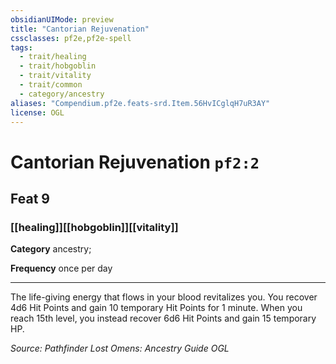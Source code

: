 ```yaml
---
obsidianUIMode: preview
title: "Cantorian Rejuvenation"
cssclasses: pf2e,pf2e-spell
tags:
  - trait/healing
  - trait/hobgoblin
  - trait/vitality
  - trait/common
  - category/ancestry
aliases: "Compendium.pf2e.feats-srd.Item.56HvICglqH7uR3AY"
license: OGL
---
```

# Cantorian Rejuvenation `pf2:2`
## Feat 9
### [[healing]][[hobgoblin]][[vitality]]

**Category** ancestry; 




**Frequency** once per day

* * *

The life-giving energy that flows in your blood revitalizes you. You recover 4d6 Hit Points and gain 10 temporary Hit Points for 1 minute. When you reach 15th level, you instead recover 6d6 Hit Points and gain 15 temporary HP.

*Source: Pathfinder Lost Omens: Ancestry Guide*
*OGL*